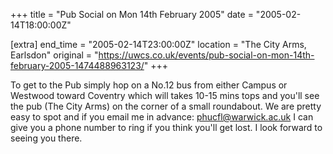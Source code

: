 +++
title = "Pub Social on Mon 14th February 2005"
date = "2005-02-14T18:00:00Z"

[extra]
end_time = "2005-02-14T23:00:00Z"
location = "The City Arms, Earlsdon"
original = "https://uwcs.co.uk/events/pub-social-on-mon-14th-february-2005-1474488963123/"
+++

To get to the Pub simply hop on a No.12 bus from either Campus or Westwood toward Coventry which will takes 10-15 mins tops and you'll see the pub (The City Arms) on the corner of a small roundabout. We are pretty easy to spot and if you email me in advance: phucfl@warwick.ac.uk I can give you a phone number to ring if you think you'll get lost. I look forward to seeing you there.

